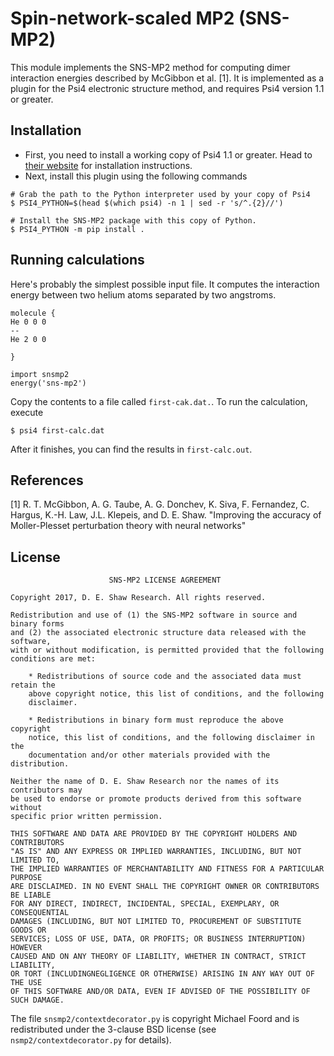 Spin-network-scaled MP2 (SNS-MP2)
=================================

This module implements the SNS-MP2 method for computing dimer interaction
energies described by McGibbon et al. [1]. It is implemented as a plugin
for the Psi4 electronic structure method, and requires Psi4 version 1.1
or greater.

Installation
------------
- First, you need to install a working copy of Psi4 1.1 or greater. Head to
  [their website](http://www.psicode.org/psi4manual/master/build_obtaining.html)
  for installation instructions.
- Next, install this plugin using the following commands
```
# Grab the path to the Python interpreter used by your copy of Psi4
$ PSI4_PYTHON=$(head $(which psi4) -n 1 | sed -r 's/^.{2}//')

# Install the SNS-MP2 package with this copy of Python.
$ PSI4_PYTHON -m pip install .
```

Running calculations
--------------------

Here's probably the simplest possible input file. It computes the
interaction energy between two helium atoms separated by two angstroms.

```
molecule {
He 0 0 0
--
He 2 0 0

}

import snsmp2
energy('sns-mp2')
```


Copy the contents to a file called `first-cak.dat.`. To run the calculation,
execute

```
$ psi4 first-calc.dat
```

After it finishes, you can find the results in `first-calc.out`.




References
----------
[1]  R. T. McGibbon, A. G. Taube, A. G. Donchev, K. Siva, F. Fernandez, C. Hargus,
      K.-H. Law, J.L. Klepeis, and D. E. Shaw. "Improving the accuracy of
      Moller-Plesset perturbation theory with neural networks"

License
-------

```
                      SNS-MP2 LICENSE AGREEMENT

Copyright 2017, D. E. Shaw Research. All rights reserved.

Redistribution and use of (1) the SNS-MP2 software in source and binary forms
and (2) the associated electronic structure data released with the software,
with or without modification, is permitted provided that the following
conditions are met:

    * Redistributions of source code and the associated data must retain the
    above copyright notice, this list of conditions, and the following
    disclaimer.

    * Redistributions in binary form must reproduce the above copyright 
    notice, this list of conditions, and the following disclaimer in the
    documentation and/or other materials provided with the distribution.

Neither the name of D. E. Shaw Research nor the names of its contributors may
be used to endorse or promote products derived from this software without
specific prior written permission.

THIS SOFTWARE AND DATA ARE PROVIDED BY THE COPYRIGHT HOLDERS AND CONTRIBUTORS
"AS IS" AND ANY EXPRESS OR IMPLIED WARRANTIES, INCLUDING, BUT NOT LIMITED TO,
THE IMPLIED WARRANTIES OF MERCHANTABILITY AND FITNESS FOR A PARTICULAR PURPOSE
ARE DISCLAIMED. IN NO EVENT SHALL THE COPYRIGHT OWNER OR CONTRIBUTORS BE LIABLE
FOR ANY DIRECT, INDIRECT, INCIDENTAL, SPECIAL, EXEMPLARY, OR CONSEQUENTIAL
DAMAGES (INCLUDING, BUT NOT LIMITED TO, PROCUREMENT OF SUBSTITUTE GOODS OR
SERVICES; LOSS OF USE, DATA, OR PROFITS; OR BUSINESS INTERRUPTION) HOWEVER
CAUSED AND ON ANY THEORY OF LIABILITY, WHETHER IN CONTRACT, STRICT LIABILITY,
OR TORT (INCLUDINGNEGLIGENCE OR OTHERWISE) ARISING IN ANY WAY OUT OF THE USE
OF THIS SOFTWARE AND/OR DATA, EVEN IF ADVISED OF THE POSSIBILITY OF SUCH DAMAGE.
```

The file `snsmp2/contextdecorator.py` is copyright Michael Foord and is
redistributed under the 3-clause BSD license (see `nsmp2/contextdecorator.py`
for details).
